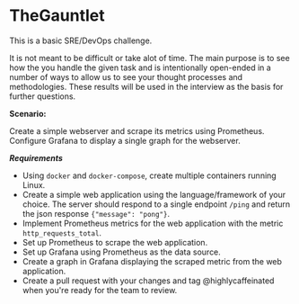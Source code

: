 # TheGauntlet
This is a basic SRE/DevOps challenge.

It is not meant to be difficult or take alot of time. The main purpose is to see how the you handle the given task and is intentionally open-ended in a number of ways to allow us to see your thought processes and methodologies. These results will be used in the interview as the basis for further questions.

**Scenario:**

Create a simple webserver and scrape its metrics using Prometheus. Configure Grafana to display a single graph for the webserver.

***Requirements***

- Using `docker` and `docker-compose`, create multiple containers running Linux.
- Create a simple web application using the language/framework of your choice. The server should respond to a single endpoint `/ping` and return the json response `{"message": "pong"}`.
- Implement Prometheus metrics for the web application with the metric `http_requests_total`.
- Set up Prometheus to scrape the web application.
- Set up Grafana using Prometheus as the data source.
- Create a graph in Grafana displaying the scraped metric from the web application.
- Create a pull request with your changes and tag @highlycaffeinated when you're ready for the team to review.


